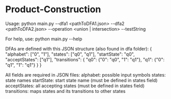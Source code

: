 # Product-Construction
 
Usage:
    python main.py --dfa1 <pathToDFA1.json> --dfa2 <pathToDFA2.json> --operation <union | intersection> --testString <string>

For help, use: python main.py --help

DFAs are defined with this JSON structure (also found in dfa folder):
    {
        "alphabet": ["0", "1"],
        "states": ["q0", "q1"],
        "startState": "q0",
        "acceptStates": ["q1"],
        "transitions": {
            "q0": {"0": "q0", "1": "q1"},
            "q1": {"0": "q1", "1": "q1"}
        }
    }

All fields are required in JSON files:
    alphabet: possible input symbols
    states: state names
    startState: start state name (must be defined in states field)
    acceptStates: all accepting states (must be defined in states field)
    transitions: maps states and its transitions to other states